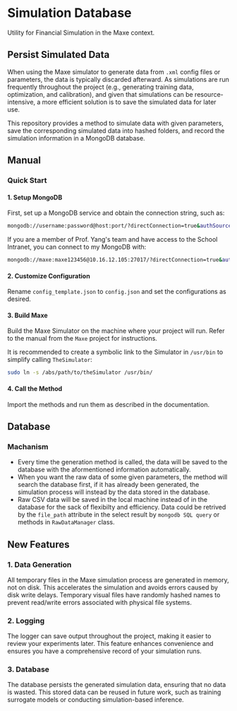 # Simulation Database

Utility for Financial Simulation in the Maxe context.

## Persist Simulated Data

When using the Maxe simulator to generate data from `.xml` config files or parameters, the data is typically discarded afterward. As simulations are run frequently throughout the project (e.g., generating training data, optimization, and calibration), and given that simulations can be resource-intensive, a more efficient solution is to save the simulated data for later use.

This repository provides a method to simulate data with given parameters, save the corresponding simulated data into hashed folders, and record the simulation information in a MongoDB database.

## Manual

### Quick Start

#### 1. Setup MongoDB
First, set up a MongoDB service and obtain the connection string, such as:

```bash
mongodb://username:password@host:port/?directConnection=true&authSource=simulation
```

If you are a member of Prof. Yang's team and have access to the School Intranet, you can connect to my MongoDB with:

```bash
mongodb://maxe:maxe123456@10.16.12.105:27017/?directConnection=true&authSource=simulation
```

#### 2. Customize Configuration
Rename `config_template.json` to `config.json` and set the configurations as desired.

#### 3. Build Maxe
Build the Maxe Simulator on the machine where your project will run. Refer to the manual from the `Maxe` project for instructions.

It is recommended to create a symbolic link to the Simulator in `/usr/bin` to simplify calling `TheSimulator`:

```bash
sudo ln -s /abs/path/to/theSimulator /usr/bin/
```

#### 4. Call the Method
Import the methods and run them as described in the documentation.


## Database

### Machanism

* Every time the generation method is called, the data will be saved to the database with the aformentioned information automatically. 
* When you want the raw data of some given parameters, the method will search the database first, if it has already been generated, the simulation process will instead by the data stored in the database.
* Raw CSV data will be saved in the local machine instead of in the database for the sack of flexibilty and efficiency. Data could be retrived by the `file_path` attribute in the select result by `mongodb SQL query` or methods in `RawDataManager` class.  



## New Features

### 1. Data Generation
All temporary files in the Maxe simulation process are generated in memory, not on disk. This accelerates the simulation and avoids errors caused by disk write delays. Temporary visual files have randomly hashed names to prevent read/write errors associated with physical file systems.

### 2. Logging
The logger can save output throughout the project, making it easier to review your experiments later. This feature enhances convenience and ensures you have a comprehensive record of your simulation runs.

### 3. Database
The database persists the generated simulation data, ensuring that no data is wasted. This stored data can be reused in future work, such as training surrogate models or conducting simulation-based inference.
